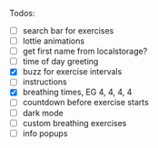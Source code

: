 Todos:

- [ ] search bar for exercises
- [ ] lottie animations
- [ ] get first name from localstorage?
- [ ] time of day greeting
- [x] buzz for exercise intervals
- [ ] instructions
- [x] breathing times, EG 4, 4, 4, 4
- [ ] countdown before exercise starts
- [ ] dark mode
- [ ] custom breathing exercises
- [ ] info popups
